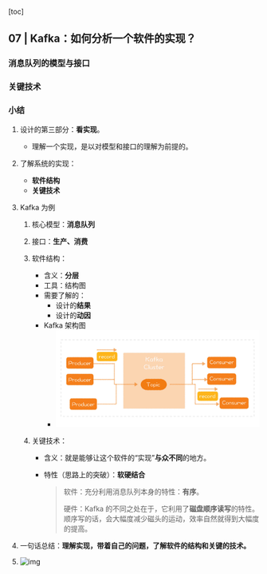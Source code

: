 [toc]

## 07 | Kafka：如何分析一个软件的实现？

### 消息队列的模型与接口

### 关键技术

### 小结

1.  设计的第三部分：**看实现**。
    
    -   理解一个实现，是以对模型和接口的理解为前提的。
    
2.  了解系统的实现：

    -   **软件结构**
    -   **关键技术**

3.  Kafka 为例

    1.  核心模型：**消息队列**

    2.  接口：**生产、消费**

    3.  软件结构：

        -   含义：**分层**
        -   工具：结构图
        -   需要了解的：
            -   设计的**结果**
            -   设计的**动因**
        -   Kafka 架构图
            -   ![img](imgs/ee05f6c6446600da97d824591e5a4d79.jpg)

    4.  关键技术：

        -   含义：就是能够让这个软件的“实现”**与众不同**的地方。

        -   特性（思路上的突破）：**软硬结合**

            >   软件：充分利用消息队列本身的特性：**有序**。
            >
            >   硬件：Kafka 的不同之处在于，它利用了**磁盘顺序读写**的特性。顺序写的话，会大幅度减少磁头的运动，效率自然就得到大幅度的提高。
    
4.  一句话总结：**理解实现，带着自己的问题，了解软件的结构和关键的技术。**

5.  ![img](https://static001.geekbang.org/resource/image/29/ef/29c6a18e1e1313ff0e6c7aad3642f3ef.jpg)